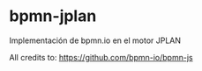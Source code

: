 # bpmn-jplan
Implementación de bpmn.io en el motor JPLAN

All credits to: https://github.com/bpmn-io/bpmn-js
